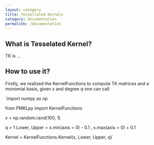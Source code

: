 ```yaml
---
layout: category
title: Tessellated Kernels
category: documentation
permalink: /documentation
---
```


## What is Tesselated Kernel?

TK is ...

## How to use it?

Firstly, we realized the KernelFunctions to compute TK matrices and a monomial basis, given $x$ and degree $q$ one  can call

`import numpy as np

from PMKLpy import KernelFunctions

x = np.random.rand(100, 1)

q = 1
Lower, Upper =  x.min(axis = 0) - 0.1 , x.max(axis = 0) + 0.1

Kernel = KernelFunctions.Kernel(x, Lower, Upper,  q)`


